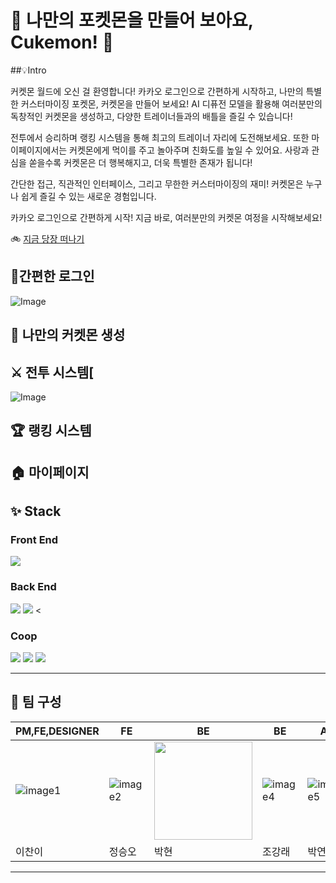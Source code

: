 # 🌟 나만의 포켓몬을 만들어 보아요, Cukemon! 🌟

##💡Intro

커켓몬 월드에 오신 걸 환영합니다!
카카오 로그인으로 간편하게 시작하고, 나만의 특별한 커스터마이징 포켓몬, 커켓몬을 만들어 보세요!
AI 디퓨전 모델을 활용해 여러분만의 독창적인 커켓몬을 생성하고, 다양한 트레이너들과의 배틀을 즐길 수 있습니다!

전투에서 승리하며 랭킹 시스템을 통해 최고의 트레이너 자리에 도전해보세요.
또한 마이페이지에서는 커켓몬에게 먹이를 주고 놀아주며 친화도를 높일 수 있어요.
사랑과 관심을 쏟을수록 커켓몬은 더 행복해지고, 더욱 특별한 존재가 됩니다! 

간단한 접근, 직관적인 인터페이스, 그리고 무한한 커스터마이징의 재미!
커켓몬은 누구나 쉽게 즐길 수 있는 새로운 경험입니다.

카카오 로그인으로 간편하게 시작!
지금 바로, 여러분만의 커켓몬 여정을 시작해보세요!

🚲 [지금 당장 떠나기](https://cukemon.netlify.app/)

## 🔐간편한 로그인
![Image](https://github.com/user-attachments/assets/1a7dd1e5-c744-4ce7-98e0-51cdad467170)

## 🎨 나만의 커켓몬 생성

## ⚔️ 전투 시스템[
![Image](https://github.com/user-attachments/assets/a1eb9887-7fc0-4d24-b6e5-a9ddd125de7a)
## 🏆 랭킹 시스템

## 🏠 마이페이지



  ## ✨ Stack
### Front End
<img src="https://img.shields.io/badge/react-61DAFB?style=for-the-badge&logo=react&logoColor=white">

### Back End
<img src="https://img.shields.io/badge/Spring-6DB33F?style=for-the-badge&logo=Spring&logoColor=white"/>  <img src="https://img.shields.io/badge/mysql-4479A1?style=for-the-badge&logo=mysql&logoColor=white"> <

### Coop
<img src="https://img.shields.io/badge/figma-E7157B?style=for-the-badge&logo=figma&logoColor=white"> <img src="https://img.shields.io/badge/github-000000?style=for-the-badge&logo=github&logoColor=white"> <img src="https://img.shields.io/badge/notion-000000?style=for-the-badge&logo=notion&logoColor=white"> 

 
---

## 👥 팀 구성

| **PM,FE,DESIGNER**                      | **FE**                                  | **BE**                                  | **BE**                                  | **AI**                                  |
| --------------------------------------- | --------------------------------------- | --------------------------------------- | --------------------------------------- | --------------------------------------- |
| ![image1](https://github.com/user-attachments/assets/311de4ec-b531-4345-9ff0-ebd5a6345e86) | ![image2](https://github.com/user-attachments/assets/7552aa1f-2e86-4844-af1c-18675ea011c1) | <img src="{(https://github.com/user-attachments/assets/e1adcb30-0e5f-4922-8ef2-9710ed443b30)}"  width="157" height="157"/> | ![image4](https://github.com/user-attachments/assets/677731c1-79a4-47bf-90f6-0072f325fa34) | ![image5](https://github.com/user-attachments/assets/7bbbf059-fe9f-4b27-bdb7-72441cfe1ab5) |
| 이찬이                                  | 정승오                                  | 박현                                    | 조강래                                  | 박연수                                  |

---
